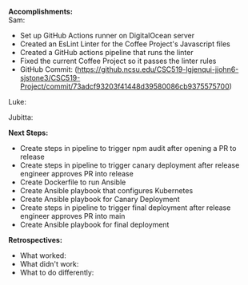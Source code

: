 **Accomplishments:**\
Sam:
- Set up GitHub Actions runner on DigitalOcean server
- Created an EsLint Linter for the Coffee Project's Javascript files
- Created a GitHub actions pipeline that runs the linter
- Fixed the current Coffee Project so it passes the linter rules
- GitHub Commit: (https://github.ncsu.edu/CSC519-lgjenqui-jjohn6-sjstone3/CSC519-Project/commit/73adcf93203f41448d39580086cb9375575700)


Luke:

Jubitta:

**Next Steps:**
- Create steps in pipeline to trigger npm audit after opening a PR to release
- Create steps in pipeline to trigger canary deployment after release engineer approves PR into release
- Create Dockerfile to run Ansible
- Create Ansible playbook that configures Kubernetes
- Create Ansible playbook for Canary Deployment
- Create steps in pipeline to trigger final deployment after release engineer approves PR into main
- Create Ansible playbook for final deployment


**Retrospectives:**
- What worked:
- What didn't work:
- What to do differently:
